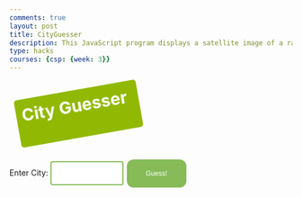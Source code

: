 ```yaml
---
comments: true
layout: post
title: CityGuesser
description: This JavaScript program displays a satellite image of a random city with a population of 30,000 people or larger, and the goal of the game is to guess the city from this image. Each city correctly guessed adds one point, a wrong guess resets the score to zero. Currently, there are only cities from south and central California.
type: hacks
courses: {csp: {week: 3}}
---
```


<style>
input[type=submit] {
  background-color: #86BB58;
  border: 2px solid #86BB58;
  color: white;
  padding: 16px 32px;
  text-align: center;
  text-decoration: none;
  display: inline-block;
  font-size: 12px;
  margin: 4px 2px;
  transition-duration: 0.4s;
  cursor: pointer;
  border-radius: 12px;
}
input[type=submit]:hover {
  background-color: white;
  border: 2px solid #86BB58;
  color: black;
}
input[type=text] {
  width: 130px;
  padding: 12px 10px;
  margin: 8px 0;
  box-sizing: border-box;
  border: 2px solid #86BB58;
  border-radius: 4px;
  transition: width 1s ease-in-out;
}
input[type=text]:focus {
    width: 67.5%;
    border: 4px solid #5E9443;
}
 
#title-animation {
width:200px;
height:65px;
background: #92B901;
color: #ffffff;
position: relative;
font-weight:bold;
font-size:30px;
padding:10px;
animation:title-animation 6s 1;
-moz-animation:title-animation 6s 1;
-webkit-animation:title-animation 6s 1;
-o-animation:title-animation 6s 1;
border-radius:5px;
-webkit-border-radius:5px;
animation-iteration-count: infinite;
}
@keyframes title-animation
{
0% {transform: rotate(360deg);left:0px;}
25% {transform: rotate(0deg);left:475px;}
50% {transform: rotate(0deg);left:475px;}
70% {transform: rotate(0deg);left:475px;background:#1ec7e6;}
100% {transform: rotate(-360deg);left:0px;}
}
@-webkit-keyframes title-animation
{
0% {-webkit-transform: rotate(360deg);left:0px;}
25% {-webkit-transform: rotate(0deg);left:475px;}
50% {-webkit-transform: rotate(0deg);left:475px;}
70% {-webkit-transform: rotate(0deg);left:475px;background:#1ec7e6;}
100% {-webkit-transform: rotate(-360deg);left:0px;}
}
@-moz-keyframes title-animation
{
0%  {-moz-transform: rotate(360deg);left:0px;}
25% {-moz-transform: rotate(0deg);left:475px;}
50%  {-moz-transform: rotate(0deg);left:475px;}
70%  {-moz-transform: rotate(0deg);left:475px;background:#1ec7e6;}
100% {-moz-transform: rotate(-360deg);left:0px;}
}
@-o-keyframes title-animation
{
0% {transform: rotate(360deg);left:0px;}
25% {transform: rotate(0deg);left:475px;}
50%  {transform: rotate(0deg);left:475px;}
70%  {transform: rotate(0deg);left:475px;background:#1ec7e6;}
100% {transform: rotate(-360deg);left:0px;}
}
</style>

<br>
<div id="title-animation">City Guesser</div>
<br>
<br>
<form id="textForm">
        <label for="textInput">Enter City:</label>
        <input type="text" id="textInput" required>
        <input type="submit" value="Guess!">
</form>
<div id="displayText"></div>
<div id="score"></div>
<div id="imageContainer"></div>

<script>
var Images = new Array()

var imageFilenames = [
    'Yuba City_CA.jpg',
    'Torrance_CA.jpg',
    'Vallejo_CA.jpg',
    'Bellflower_CA.jpg',
    'Simi Valley_CA.jpg',
    'Garden Grove_CA.jpg',
    'Brea_CA.jpg',
    'Citrus Heights_CA.jpg',
    'Montebello_CA.jpg',
    'Hayward_CA.jpg',
    'Monrovia_CA.jpg',
    'Antioch_CA.jpg',
    'Palo Alto_CA.jpg',
    'Rancho Palos Verdes_CA.jpg',
    'San Clemente_CA.jpg',
    'Vista_CA.jpg',
    'Alameda_CA.jpg',
    'Mission Viejo_CA.jpg',
    'Norwalk_CA.jpg',
    'Highland_CA.jpg',
    'Santa Rosa_CA.jpg',
    'Moreno Valley_CA.jpg',
    'Eureka_CA.jpg',
    'San Gabriel_CA.jpg',
    'Escondido_CA.jpg',
    'Watsonville_CA.jpg',
    'Arcadia_CA.jpg',
    'San Luis Obispo_CA.jpg',
    'San Pablo_CA.jpg',
    'Lake Forest_CA.jpg',
    'Galt_CA.jpg',
    'Anaheim_CA.jpg',
    'Brentwood_CA.jpg',
    'Glendora_CA.jpg',
    'Indio_CA.jpg',
    'Ridgecrest_CA.jpg',
    'Palm Desert_CA.jpg',
    'Novato_CA.jpg',
    'Orange_CA.jpg',
    'San Jose_CA.jpg',
    'San Francisco_CA.jpg',
    'Laguna Hills_CA.jpg',
    'Eastvale_CA.jpg',
    'Atascadero_CA.jpg',
    'Chula Vista_CA.jpg',
    'Buena Park_CA.jpg',
    'Diamond Bar_CA.jpg',
    'Lodi_CA.jpg',
    'Carlsbad_CA.jpg',
    'Lake Elsinore_CA.jpg',
    'Downey_CA.jpg',
    'Sacramento_CA.jpg',
    'El Monte_CA.jpg',
    'Thousand Oaks_CA.jpg',
    'Saratoga_CA.jpg',
    'Berkeley_CA.jpg',
    'Redding_CA.jpg',
    'Yorba Linda_CA.jpg',
    'Lancaster_CA.jpg',
    'Lynwood_CA.jpg',
    'Walnut_CA.jpg',
    'Rosemead_CA.jpg',
    'Rocklin_CA.jpg',
    'Lafayette_CA.jpg',
    'Pleasant Hill_CA.jpg',
    'La Quinta_CA.jpg',
    'Costa Mesa_CA.jpg',
    'Dana Point_CA.jpg',
    'Upland_CA.jpg',
    'Pomona_CA.jpg',
    'Tustin_CA.jpg',
    'San Rafael_CA.jpg',
    'Napa_CA.jpg',
    'South Gate_CA.jpg',
    'Union City_CA.jpg',
    'Lemon Grove_CA.jpg',
    'Santa Paula_CA.jpg',
    'Carson_CA.jpg',
    'San Jacinto_CA.jpg',
    'Newport Beach_CA.jpg',
    'Fullerton_CA.jpg',
    'Cupertino_CA.jpg',
    'Fairfield_CA.jpg',
    'Walnut Creek_CA.jpg',
    'Yucaipa_CA.jpg',
    'Paramount_CA.jpg',
    'Culver City_CA.jpg',
    'Norco_CA.jpg',
    'Adelanto_CA.jpg',
    'Los Banos_CA.jpg',
    'Seaside_CA.jpg',
    'Placentia_CA.jpg',
    'Hawthorne_CA.jpg',
    'West Covina_CA.jpg',
    'South Pasadena_CA.jpg',
    'Gardena_CA.jpg',
    'Dublin_CA.jpg',
    'Pico Rivera_CA.jpg',
    'San Juan Capistrano_CA.jpg',
    'Reedley_CA.jpg',
    'Coachella_CA.jpg',
    'South San Francisco_CA.jpg',
    'San Mateo_CA.jpg',
    'Long Beach_CA.jpg',
    'San Leandro_CA.jpg',
    'Santa Monica_CA.jpg',
    'Sunnyvale_CA.jpg',
    'Benicia_CA.jpg',
    'Barstow_CA.jpg',
    'Tracy_CA.jpg',
    'Rancho Cucamonga_CA.jpg',
    'La Habra_CA.jpg',
    'Livermore_CA.jpg',
    'Lompoc_CA.jpg',
    'Danville_CA.jpg',
    'San Marcos_CA.jpg',
    'La Mirada_CA.jpg',
    'Victorville_CA.jpg',
    'Cathedral City_CA.jpg',
    'Delano_CA.jpg',
    'Merced_CA.jpg',
    'Pleasanton_CA.jpg',
    'Moorpark_CA.jpg',
    'San Carlos_CA.jpg',
    'West Sacramento_CA.jpg',
    'San Diego_CA.jpg',
    'Beverly Hills_CA.jpg',
    'Glendale_CA.jpg',
    'Baldwin Park_CA.jpg',
    'Porterville_CA.jpg',
    'Santa Barbara_CA.jpg',
    'Chino Hills_CA.jpg',
    'Cerritos_CA.jpg',
    'Covina_CA.jpg',
    'Fremont_CA.jpg',
    'Corona_CA.jpg',
    'Chino_CA.jpg',
    'San Bruno_CA.jpg',
    'Huntington Beach_CA.jpg',
    'San Ramon_CA.jpg',
    'East Palo Alto_CA.jpg',
    'Stanton_CA.jpg',
    'Calexico_CA.jpg',
    'La Puente_CA.jpg',
    'Modesto_CA.jpg',
    'Lathrop_CA.jpg',
    'Twentynine Palms_CA.jpg',
    'Roseville_CA.jpg',
    'Burbank_CA.jpg',
    'San Bernardino_CA.jpg',
    'Inglewood_CA.jpg',
    'Newark_CA.jpg',
    'Santa Maria_CA.jpg',
    'Daly City_CA.jpg',
    'Morgan Hill_CA.jpg',
    'Beaumont_CA.jpg',
    'Lawndale_CA.jpg',
    'Elk Grove_CA.jpg',
    'Woodland_CA.jpg',
    'Foster City_CA.jpg',
    'Banning_CA.jpg',
    'Imperial Beach_CA.jpg',
    'Santa Clara_CA.jpg',
    'Alhambra_CA.jpg',
    'Redondo Beach_CA.jpg',
    'Poway_CA.jpg',
    'Camarillo_CA.jpg',
    'West Hollywood_CA.jpg',
    'Seal Beach_CA.jpg',
    'Gilroy_CA.jpg',
    'Redwood City_CA.jpg',
    'Compton_CA.jpg',
    'Pasadena_CA.jpg',
    'San Dimas_CA.jpg',
    'El Cerrito_CA.jpg',
    'Ontario_CA.jpg',
    'La Verne_CA.jpg',
    'Clovis_CA.jpg',
    'Bakersfield_CA.jpg',
    'Wildomar_CA.jpg',
    'Desert Hot Springs_CA.jpg',
    'Aliso Viejo_CA.jpg',
    'Monterey Park_CA.jpg',
    'El Cajon_CA.jpg',
    'Mountain View_CA.jpg',
    'Laguna Niguel_CA.jpg',
    'Fountain Valley_CA.jpg',
    'Chico_CA.jpg',
    'Monterey_CA.jpg',
    'Manteca_CA.jpg',
    'Santa Clarita_CA.jpg',
    'Folsom_CA.jpg',
    'Irvine_CA.jpg',
    'Oakley_CA.jpg',
    'Ceres_CA.jpg',
    'Menifee_CA.jpg',
    'Los Gatos_CA.jpg',
    'Santee_CA.jpg',
    'Fontana_CA.jpg',
    'Maywood_CA.jpg',
    'Martinez_CA.jpg',
    'Lakewood_CA.jpg',
    'Rancho Santa Margarita_CA.jpg',
    'Stockton_CA.jpg',
    'Manhattan Beach_CA.jpg',
    'Oakland_CA.jpg',
    'Claremont_CA.jpg',
    'Goleta_CA.jpg',
    'Temecula_CA.jpg',
    'Los Altos_CA.jpg',
    'Los Angeles_CA.jpg',
    'Hanford_CA.jpg',
    'Colton_CA.jpg',
    'Westminster_CA.jpg',
    'Milpitas_CA.jpg',
    'Burlingame_CA.jpg',
    'Suisun City_CA.jpg',
    'Santa Ana_CA.jpg',
    'Campbell_CA.jpg',
    'Montclair_CA.jpg',
    'Menlo Park_CA.jpg',
    'Redlands_CA.jpg',
    'Bell_CA.jpg',
    'Tulare_CA.jpg',
    'Oceanside_CA.jpg',
    'Atwater_CA.jpg',
    'Hesperia_CA.jpg',
    'Visalia_CA.jpg',
    'Temple City_CA.jpg',
    'Wasco_CA.jpg',
    'Windsor_CA.jpg',
    'Whittier_CA.jpg',
    'Salinas_CA.jpg',
    'El Centro_CA.jpg',
    'Lincoln_CA.jpg',
    'Hollister_CA.jpg',
    'Azusa_CA.jpg',
    'Pacifica_CA.jpg',
    'Fresno_CA.jpg',
    'Palmdale_CA.jpg',
    'Riverside_CA.jpg',
    'Palm Springs_CA.jpg',
    'National City_CA.jpg',
    'Jurupa Valley_CA.jpg',
    'Rohnert Park_CA.jpg',
    'Pittsburg_CA.jpg',
    'Concord_CA.jpg',
    'Petaluma_CA.jpg',
    'Vacaville_CA.jpg',
    'Davis_CA.jpg',
    'Perris_CA.jpg',
    'Sanger_CA.jpg',
    'Bell Gardens_CA.jpg',
    'Apple Valley_CA.jpg',
    'Santa Cruz_CA.jpg',
    'Lemoore_CA.jpg',
    'La Mesa_CA.jpg',
    'Richmond_CA.jpg',
    'Encinitas_CA.jpg',
    'Turlock_CA.jpg',
    'Brawley_CA.jpg',
    'Oxnard_CA.jpg',
    'Hercules_CA.jpg',
    'Madera_CA.jpg',
    'Cypress_CA.jpg',
    'Rancho Cordova_CA.jpg',
    'Hemet_CA.jpg',
    'Belmont_CA.jpg',
    'Huntington Park_CA.jpg',
    'Carson City_NV.jpg',
    'Enterprise_NV.jpg',
    'Henderson_NV.jpg',
    'Las Vegas_NV.jpg',
    'North Las Vegas_NV.jpg',
    'Pahrump_NV.jpg',
    'Reno_NV.jpg',
    'Sparks_NV.jpg',
    'Summerlin South_NV.jpg',
    'Sunrise Manor_NV.jpg',
    'Apache Junction_AZ.jpg',
    'Avondale_AZ.jpg',
    'Buckeye_AZ.jpg',
    'Bullhead City_AZ.jpg',
    'Casa Grande_AZ.jpg',
    'Chandler_AZ.jpg',
    'El Mirage_AZ.jpg',
    'Flagstaff_AZ.jpg',
    'Florence_AZ.jpg',
    'Gilbert_AZ.jpg',
    'Glendale_AZ.jpg',
    'Goodyear_AZ.jpg',
    'Kingman_AZ.jpg',
    'Lake Havasu City_AZ.jpg',
    'Marana_AZ.jpg',
    'Maricopa_AZ.jpg',
    'Mesa_AZ.jpg',
    'Oro Valley_AZ.jpg',
    'Peoria_AZ.jpg',
    'Phoenix_AZ.jpg',
    'Prescott Valley_AZ.jpg',
    'Prescott_AZ.jpg',
    'Queen Creek_AZ.jpg',
    'Sahuarita_AZ.jpg',
    'San Luis_AZ.jpg',
    'Scottsdale_AZ.jpg',
    'Sierra Vista_AZ.jpg',
    'Surprise_AZ.jpg',
    'Tempe_AZ.jpg',
    'Tucson_AZ.jpg',
    'Yuma_AZ.jpg'
];

var folderPath = '../../../images/cities';
imageFilenames.forEach(function (filename) {
    Images.push(folderPath + '/' + filename);
});

new_image = 1;
var whichImage;
var score = 0;
var j = 0;
var p = Images.length;
var preBuffer = new Array();
var state = "";
for (i = 0; i < p; i++){
   preBuffer[i] = new Image()
   preBuffer[i].src = Images[i]
}

function showImage(){
    whichImage = Math.round(Math.random() * (p - 1));
    var imageContainer = document.getElementById('imageContainer');
    var imageElement = document.createElement('img');
    imageElement.src = Images[whichImage];
    imageContainer.innerHTML = '';
    imageContainer.appendChild(imageElement);
}

showImage();


const textForm = document.getElementById('textForm');
const textInput = document.getElementById('textInput');
const displayText = document.getElementById('displayText');
const Score = document.getElementById('score');

var Abbreviations = [
    { abr: "CA", name: "California" },
    { abr: "NV", name: "Nevada" },
    { abr: "AZ", name: "Arizona" }
];

textForm.addEventListener('submit', function (e) {
    e.preventDefault();
    const enteredText = textInput.value;
    const stateAbbreviation = Images[whichImage].slice(-6, -4);

    for (var i = 0; i < Abbreviations.length; i += 1) {
        if (Abbreviations[i].abr === stateAbbreviation) {
            state = Abbreviations[i].name;
            break;
        }
    }
    if (enteredText == Images[whichImage].slice(23, -7)) {
        score = score + 1
        Score.textContent = 'Score: ' + score;
        displayText.textContent = 'Correct, the city was ' + Images[whichImage].slice(23, -7) + ', ' + state + '.';
    } else {
        displayText.textContent = 'Unfortunately, that was incorrect. The city was ' + Images[whichImage].slice(23, -7) + ', ' + state + ".";
        score = 0
        Score.textContent = 'Score: ' + score
    }
    showImage();
    textInput.value = '';
});

</script>